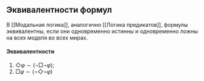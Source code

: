 ## Эквивалентности формул
В [[Модальная логика]], аналогично [[Логика предикатов]], формулы эквивалентны, если они одновременно истинны и одновременно ложны на всех моделя во всех мирах.

#### Эквивалентности
1) $\Diamond \varphi \sim (\neg\Box\neg\varphi)$;
2) $\Box \varphi \sim (\neg\Diamond\neg\varphi)$